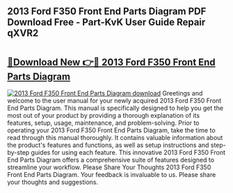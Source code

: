 ## 2013 Ford F350 Front End Parts Diagram PDF Download Free - Part-KvK User Guide Repair qXVR2

# <h2><a href="http://dfm79c1.blite.top/?on=2013+Ford+F350+Front+End+Parts+Diagram">🔗Download New 👉🔴 2013 Ford F350 Front End Parts Diagram</a></h2>

[![2013 Ford F350 Front End Parts Diagram download](https://i.imgur.com/lujVjoI.png)](http://dfm79c1.blite.top/?on=2013+Ford+F350+Front+End+Parts+Diagram)
Greetings and welcome to the user manual for your newly acquired 2013 Ford F350 Front End Parts Diagram. This manual is specifically designed to help you get the most out of your product by providing a thorough explanation of its features, setup, usage, maintenance, and problem-solving. Prior to operating your 2013 Ford F350 Front End Parts Diagram, take the time to read through this manual thoroughly. It contains valuable information about the product's features and functions, as well as setup instructions and step-by-step guides for using each feature. This innovative 2013 Ford F350 Front End Parts Diagram offers a comprehensive suite of features designed to streamline your workflow. Please Share Your Thoughts 2013 Ford F350 Front End Parts Diagram. Your feedback is invaluable to us. Please share your thoughts and suggestions.
